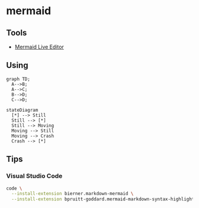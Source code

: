 # mermaid

<!--
https://sequencediagram.org/
-->

## Tools

- [Mermaid Live Editor](https://mermaid-js.github.io/mermaid-live-editor/)

## Using

```mermaid
graph TD;
  A-->B;
  A-->C;
  B-->D;
  C-->D;
```

```mermaid
stateDiagram
  [*] --> Still
  Still --> [*]
  Still --> Moving
  Moving --> Still
  Moving --> Crash
  Crash --> [*]
```

## Tips

### Visual Studio Code

```sh
code \
  --install-extension bierner.markdown-mermaid \
  --install-extension bpruitt-goddard.mermaid-markdown-syntax-highlighting
```
